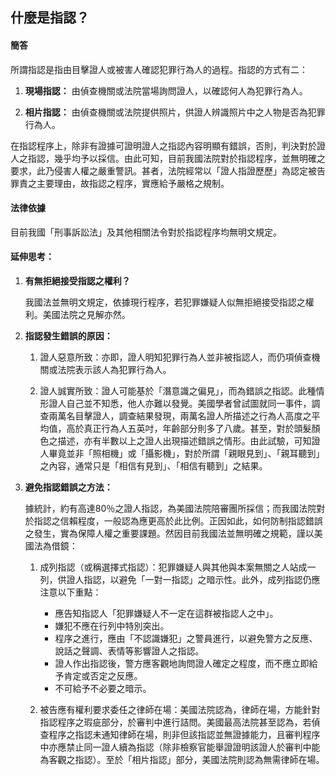 ## 什麼是指認？

#### 簡答

所謂指認是指由目擊證人或被害人確認犯罪行為人的過程。指認的方式有二：

1. **現場指認：** 由偵查機關或法院當場詢問證人，以確認何人為犯罪行為人。

2. **相片指認：** 由偵查機關或法院提供照片，供證人辨識照片中之人物是否為犯罪行為人。

在指認程序上，除非有證據可證明證人之指認內容明顯有錯誤，否則，判決對於證人之指認，幾乎均予以採信。由此可知，目前我國法院對於指認程序，並無明確之要求，此乃侵害人權之嚴重警訊。甚者，法院經常以「證人指證歷歷」為認定被告罪責之主要理由，故指認之程序，實應給予嚴格之規制。

#### 法律依據

目前我國「刑事訴訟法」及其他相關法令對於指認程序均無明文規定。

#### 延伸思考：

1. **有無拒絕接受指認之權利？**

   我國法並無明文規定，依據現行程序，若犯罪嫌疑人似無拒絕接受指認之權利。美國法院之見解亦然。

2. **指認發生錯誤的原因：**

   1. 證人惡意所致：亦即，證人明知犯罪行為人並非被指認人，而仍項偵查機關或法院表示該人為犯罪行為人。

   2. 證人誠實所致：證人可能基於「潛意識之偏見」，而為錯誤之指認。此種情形證人自己並不知悉，他人亦難以發覺。美國學者曾試圖就同一事件，調查兩萬名目擊證人，調查結果發現，兩萬名證人所描述之行為人高度之平均值，高於真正行為人五英吋，年齡部分則多了八歲。甚至，對於頭髮顏色之描述，亦有半數以上之證人出現描述錯誤之情形。由此試驗，可知證人畢竟並非「照相機」或「攝影機」，對於所謂「親眼見到」、「親耳聽到」之內容，通常只是「相信有見到」、「相信有聽到」之結果。

3. **避免指認錯誤之方法：**

   據統計，約有高達80％之證人指認，為美國法院陪審團所採信；而我國法院對於指認之信賴程度，一般認為應更高於此比例。正因如此，如何防制指認錯誤之發生，實為保障人權之重要課題。然因目前我國法並無明確之規範，謹以美國法為借鏡：

   1. 成列指認（或稱選擇式指認）：犯罪嫌疑人與其他與本案無關之人站成一列，供證人指認，以避免「一對一指認」之暗示性。此外，成列指認仍應注意以下重點：

      * 應告知指認人「犯罪嫌疑人不一定在這群被指認人之中」。
      * 嫌犯不應在行列中特別突出。
      * 程序之進行，應由「不認識嫌犯」之警員進行，以避免警方之反應、說話之聲調、表情等影響證人之指認。
      * 證人作出指認後，警方應客觀地詢問證人確定之程度，而不應立即給予肯定或否定之反應。
      * 不可給予不必要之暗示。

   2. 被告應有權利要求委任之律師在場：美國法院認為，律師在場，方能針對指認程序之瑕疵部分，於審判中進行詰問。美國最高法院甚至認為，若偵查程序之指認未通知律師在場，則非但該指認並無證據能力，且審判程序中亦應禁止同一證人續為指認（除非檢察官能舉證證明該證人於審判中能為客觀之指認）。至於「相片指認」部分，美國法院則認為無需律師在場。

